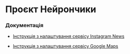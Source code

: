 # Проєкт Нейрончики

### Документація

- [Інструкція з налаштування сервісу Instagram News](README.insta.md)

- [Інструкція з налаштування сервісу Google Maps](README.maps.md)
